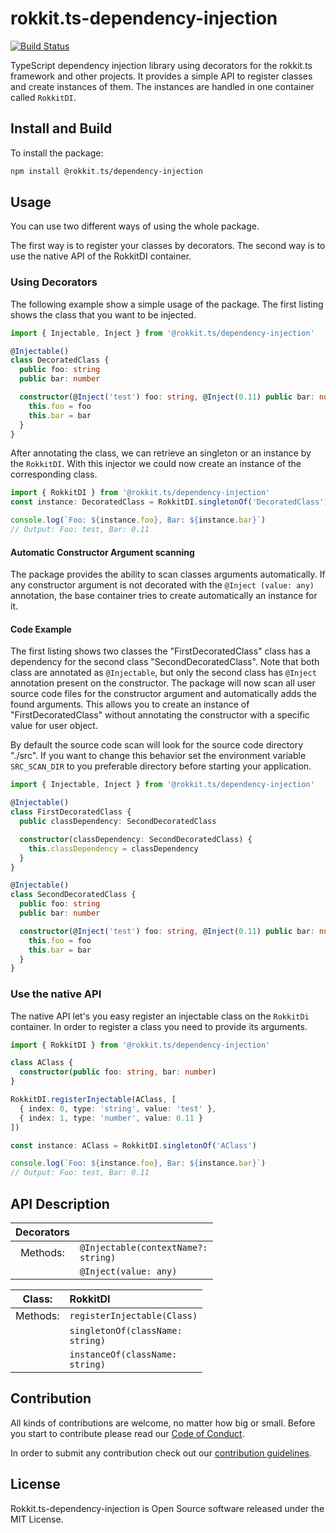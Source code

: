 # rokkit.ts-dependency-injection

[![Build Status](https://travis-ci.com/rokkit-ts/rokkit.ts-dependency-injection.svg?branch=master)](https://travis-ci.com/rokkit-ts/rokkit.ts-dependency-injection)

TypeScript dependency injection library using decorators for the rokkit.ts framework and other projects.
It provides a simple API to register classes and create instances of them.
The instances are handled in one container called `RokkitDI`.

## Install and Build

To install the package:

```bash
npm install @rokkit.ts/dependency-injection
```

## Usage

You can use two different ways of using the whole package.

The first way is to register your classes by decorators.
The second way is to use the native API of the RokkitDI container.

### Using Decorators

The following example show a simple usage of the package.
The first listing shows the class that you want to be injected.

```typescript
import { Injectable, Inject } from '@rokkit.ts/dependency-injection'

@Injectable()
class DecoratedClass {
  public foo: string
  public bar: number

  constructor(@Inject('test') foo: string, @Inject(0.11) public bar: number) {
    this.foo = foo
    this.bar = bar
  }
}
```

After annotating the class, we can retrieve an singleton or an instance by the `RokkitDI`.
With this injector we could now create an instance of the corresponding class.

```typescript
import { RokkitDI } from '@rokkit.ts/dependency-injection'
const instance: DecoratedClass = RokkitDI.singletonOf('DecoratedClass')

console.log(`Foo: ${instance.foo}, Bar: ${instance.bar}`)
// Output: Foo: test, Bar: 0.11
```

#### Automatic Constructor Argument scanning

The package provides the ability to scan classes arguments automatically. If any constructor argument is not decorated with the <code>@Inject
(value:
any)</code> annotation, the base container tries to create automatically an instance for it.

#### Code Example

The first listing shows two classes the "FirstDecoratedClass" class has a dependency for the second class
"SecondDecoratedClass". Note that both class are annotated as <code>@Injectable</code>, but only the second class
has <code>@Inject</code>
annotation present on the constructor. The package will now scan all user source code files for the constructor
argument and automatically adds the found arguments. This allows you to create an instance of "FirstDecoratedClass"
without annotating the constructor with a specific value for user object.

By default the source code scan will look for the source code directory "./src". If you want to change this behavior
set the environment variable <code>SRC_SCAN_DIR</code> to you preferable directory before starting your application.

```typescript
import { Injectable, Inject } from '@rokkit.ts/dependency-injection'

@Injectable()
class FirstDecoratedClass {
  public classDependency: SecondDecoratedClass

  constructor(classDependency: SecondDecoratedClass) {
    this.classDependency = classDependency
  }
}

@Injectable()
class SecondDecoratedClass {
  public foo: string
  public bar: number

  constructor(@Inject('test') foo: string, @Inject(0.11) public bar: number) {
    this.foo = foo
    this.bar = bar
  }
}
```

### Use the native API

The native API let's you easy register an injectable class on the `RokkitDi` container.
In order to register a class you need to provide its arguments.

```typescript
import { RokkitDI } from '@rokkit.ts/dependency-injection'

class AClass {
  constructor(public foo: string, bar: number)
}

RokkitDI.registerInjectable(AClass, [
  { index: 0, type: 'string', value: 'test' },
  { index: 1, type: 'number', value: 0.11 }
])

const instance: AClass = RokkitDI.singletonOf('AClass')

console.log(`Foo: ${instance.foo}, Bar: ${instance.bar}`)
// Output: Foo: test, Bar: 0.11
```

## API Description

| Decorators |                                                |
| :--------: | :--------------------------------------------- |
|  Methods:  | <code>@Injectable(contextName?: string)</code> |
|            | <code>@Inject(value: any)</code>               |

|  Class:  | RokkitDI                                    |
| :------: | :------------------------------------------ |
| Methods: | <code>registerInjectable(Class)</code>      |
|          | <code>singletonOf(className: string)</code> |
|          | <code>instanceOf(className: string)</code>  |

## Contribution

All kinds of contributions are welcome, no matter how big or small.
Before you start to contribute please read our [Code of Conduct](./CODE_OF_CONDUCT.md).

In order to submit any contribution check out our [contribution guidelines](./CONTRIBUTION.md).

## License

Rokkit.ts-dependency-injection is Open Source software released under the MIT License.
